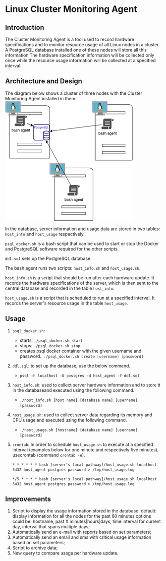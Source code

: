 # Linux Cluster Monitoring Agent

## Introduction

The Cluster Monitoring Agent is a tool used to record hardware specifications and to monitor resource usage of all Linux nodes in a cluster.
A PostgreSQL database installed one of these nodes will store all this information The hardware specification information will be collected only once while the resource usage information will be collected at a specified interval.

## Architecture and Design

The diagram below shows a cluster of three nodes with the Cluster Monitoring Agent installed in them.
![Architecture Diagram with 3 Nodes](assets/architecture.png)

In the database, server information and usage data are stored in two tables: `host_info` and `host_usage` respectively.

`psql_docker.sh` is a bash script that can be used to start or stop the Docker and PostgreSQL software required for the other scripts.

`ddl.sql` sets up the PostgreSQL database.

The bash agent runs two scripts: `host_info.sh` and `host_usage.sh`.

`host_info.sh` is a script that should be run after each hardware update. It records the hardware specifications of the server, which is then sent to the central database and recorded in the table `host_info`.

`host_usage.sh` is a script that is scheduled to run at a specified interval. It records the server's resource usage in the table `host_usage`.

## Usage

1. `psql_docker.sh`:
   - starts: `./psql_docker.sh start`
   - stops: `./psql_docker.sh stop`
   - creates psql docker container with the given username and password.: `./psql_docker.sh create [username] [password]`
2. `ddl.sql`: to set up the database, use the below command.
   - `psql -h localhost -U postgres -d host_agent -f ddl.sql`
3. `host_info.sh`: used to collect server hardware information and to store it in the databaseand executed using the following command.
   - `./host_info.sh [host name] [database name] [username] [password]`
4. `host_usage.sh`: used to collect server data regarding its memory and CPU usage and executed using the following command.

   - `./host_usage.sh [hostname] [database name] [username] [password]`

5. `crontab`: In order to schedule `host_usage.sh` to execute at a specified interval (examples below for one minute and respectively five minutes), usecrontab (command `crontab -e`).
   ```
   * * * * * * bash [server's local pathway]/host_usage.sh localhost 5432 host_agent postgres password > /tmp/host_usage.log
   ```
   ```
   */5 * * * * bash [server's local pathway]/host_usage.sh localhost 5432 host_agent postgres password > /tmp/host_usage.log
   ```

## Improvements

1. Script to display the usage information stored in the database:
   default: display information for all the nodes for the past 60 minutes
   options could be: hostname, past X minutes|hours|days, time interval for current day, interval that spans multiple days;
2. Automatically send an e-mail with reports based on set parameters;
3. Automatically send an email and sms with critical usage information based on set parameters;
4. Script to archive data;
5. New query to compare usage per hardware update.
